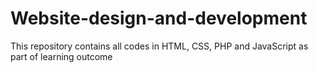# Website-design-and-development
This repository contains all codes in HTML, CSS, PHP and JavaScript as part of learning outcome
